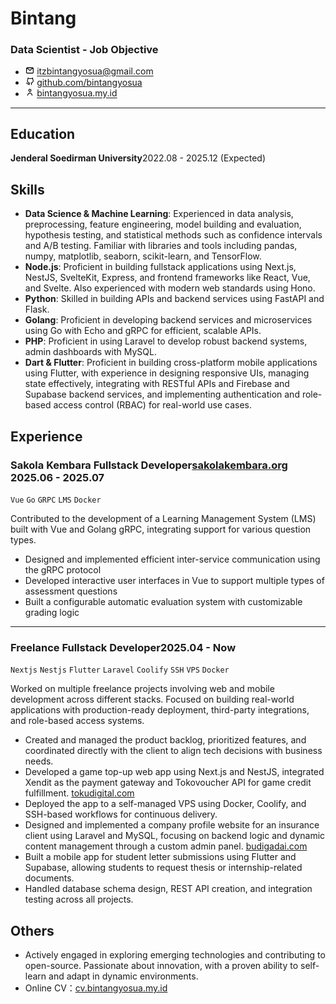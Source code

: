 <div>
  <div>
    <h1>Bintang</h1>
    <h3>Data Scientist - Job Objective</h3>
  </div>
  <style>
    img {
        width: 0.9rem;  
    }
  </style>
  
  <ul>
    <li><span><img src="./img/email-outline.svg"></span> <a href="mailto:itzbintangyosua@gmail.com" target="_blank">itzbintangyosua@gmail.com</a></li>
    <li><span><img src="./img/github-outline.svg"></span> <a href="https://github.com/bintangyosua" target="_blank">github.com/bintangyosua</a></li>
    <li><span><img src="./img/person-outline.svg"></span> <a href="https://bintangyosua.my.id" target="_blank">bintangyosua.my.id</a></li>
  </ul>
</div>

---

## Education

**Jenderal Soedirman University**<span class="right">2022.08 - 2025.12 (Expected)</span>

## Skills

- **Data Science & Machine Learning**: Experienced in data analysis, preprocessing, feature engineering, model building and evaluation, hypothesis testing, and statistical methods such as confidence intervals and A/B testing. Familiar with libraries and tools including pandas, numpy, matplotlib, seaborn, scikit-learn, and TensorFlow.
- **Node.js**: Proficient in building fullstack applications using Next.js, NestJS, SvelteKit, Express, and frontend frameworks like React, Vue, and Svelte. Also experienced with modern web standards using Hono.
- **Python**: Skilled in building APIs and backend services using FastAPI and Flask.
- **Golang**: Proficient in developing backend services and microservices using Go with Echo and gRPC for efficient, scalable APIs.
- **PHP**: Proficient in using Laravel to develop robust backend systems, admin dashboards with MySQL.
- **Dart & Flutter**: Proficient in building cross-platform mobile applications using Flutter, with experience in designing responsive UIs, managing state effectively, integrating with RESTful APIs and Firebase and Supabase backend services, and implementing authentication and role-based access control (RBAC) for real-world use cases.

## Experience

### Sakola Kembara <span class="role">Fullstack Developer</span><a href="https://sakolakembara.org" target="_blank">sakolakembara.org</a> <span class="right">2025.06 - 2025.07</span>

`Vue` `Go` `GRPC` `LMS` `Docker`

Contributed to the development of a Learning Management System (LMS) built with Vue and Golang gRPC, integrating support for various question types.

- Designed and implemented efficient inter-service communication using the gRPC protocol
- Developed interactive user interfaces in Vue to support multiple types of assessment questions
- Built a configurable automatic evaluation system with customizable grading logic

---

### Freelance <span class="role">Fullstack Developer</span><span class="right">2025.04 - Now</span>

`Nextjs` `Nestjs` `Flutter` `Laravel` `Coolify` `SSH` `VPS` `Docker`

Worked on multiple freelance projects involving web and mobile development across different stacks. Focused on building real-world applications with production-ready deployment, third-party integrations, and role-based access systems.

- Created and managed the product backlog, prioritized features, and coordinated directly with the client to align tech decisions with business needs.
- Developed a game top-up web app using Next.js and NestJS, integrated Xendit as the payment gateway and Tokovoucher API for game credit fulfillment. <a href="https://tokudigital.com" target="_blank">tokudigital.com</a>
- Deployed the app to a self-managed VPS using Docker, Coolify, and SSH-based workflows for continuous delivery.
- Designed and implemented a company profile website for an insurance client using Laravel and MySQL, focusing on backend logic and dynamic content management through a custom admin panel. <a href="https://budigadai.com" target="_blank">budigadai.com</a>
- Built a mobile app for student letter submissions using Flutter and Supabase, allowing students to request thesis or internship-related documents.
- Handled database schema design, REST API creation, and integration testing across all projects.

## Others

- Actively engaged in exploring emerging technologies and contributing to open-source. Passionate about innovation, with a proven ability to self-learn and adapt in dynamic environments.
- Online CV：<a href="https://cv.bintangyosua.my.id" target="_blank">cv.bintangyosua.my.id</a>
